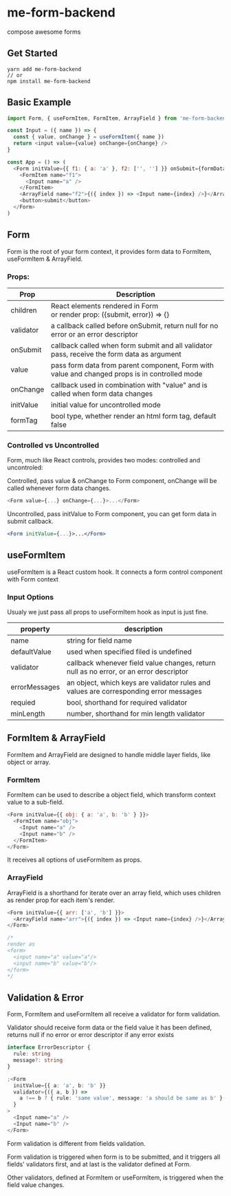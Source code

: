 # me-form-backend

compose awesome forms

## Get Started

```
yarn add me-form-backend
// or
npm install me-form-backend
```

## Basic Example

```javascript
import Form, { useFormItem, FormItem, ArrayField } from 'me-form-backend'

const Input = ({ name }) => {
  const { value, onChange } = useFormItem({ name })
  return <input value={value} onChange={onChange} />
}

const App = () => (
  <Form initValue={{ f1: { a: 'a' }, f2: ['', ''] }} onSubmit={formData => {}}>
    <FormItem name="f1">
      <Input name="a" />
    </FormItem>
    <ArrayField name="f2">{({ index }) => <Input name={index} />}</ArrayField>
    <button>submit</button>
  </Form>
)
```

## Form

Form is the root of your form context, it provides form data to FormItem, useFormItem & ArrayField.

### Props:

| Prop      | Description                                                                                   |
| --------- | --------------------------------------------------------------------------------------------- |
| children  | React elements rendered in Form<br/> or render prop: ({submit, error}) => {}                  |
| validator | a callback called before onSubmit, return null for no error or an error descriptor            |
| onSubmit  | callback called when form submit and all validator pass, receive the form data as argument    |
| value     | pass form data from parent component, Form with value and changed props is in controlled mode |
| onChange  | callback used in combination with "value" and is called when form data changes                |
| initValue | initial value for uncontrolled mode                                                           |
| formTag   | bool type, whether render an html form tag, default false |

### Controlled vs Uncontrolled

Form, much like React controls, provides two modes: controlled and uncontroled:

Controlled, pass value & onChange to Form component, onChange will be called whenever form data changes.

```javascript
<Form value={...} onChange={...}>...</Form>
```

Uncontrolled, pass initValue to Form component, you can get form data in submit callback.

```jsx
<Form initValue={...}>...</Form>
```

## useFormItem

useFormItem is a React custom hook. It connects a form control component with Form context

### Input Options

Usualy we just pass all props to useFormItem hook as input is just fine.

| property      | description                                                                            |
| ------------- | -------------------------------------------------------------------------------------- |
| name          | string for field name                                                                  |
| defaultValue  | used when specified filed is undefined                                                 |
| validator     | callback whenever field value changes, return null as no error, or an error descriptor |
| errorMessages | an object, which keys are validator rules and values are corresponding error messages  |
| requied       | bool, shorthand for required validator                                                 |
| minLength     | number, shorthand for min length validator                                             |

## FormItem & ArrayField

FormItem and ArrayField are designed to handle middle layer fields, like object or array.

### FormItem

FormItem can be used to describe a object field, which transform context value to a sub-field.

```javascript
<Form initValue={{ obj: { a: 'a', b: 'b' } }}>
  <FormItem name="obj">
    <Input name="a" />
    <Input name="b" />
  </FormItem>
</Form>
```

It receives all options of useFormItem as props.

### ArrayField

ArrayField is a shorthand for iterate over an array field, which uses children as render prop for each item's render.

```javascript
<Form initValue={{ arr: ['a', 'b'] }}>
  <ArrayField name="arr">{({ index }) => <Input name={index} />}</ArrayField>
</Form>

/*
render as
<form>
  <input name="a" value="a"/>
  <input name="b" value="b"/>
</form>
*/
```

## Validation & Error

Form, FormItem and useFormItem all receive a validator for form validation.

Validator should receive form data or the field value it has been defined, returns null if no error or error descriptor if any error exists

```typescript
interface ErrorDescriptor {
  rule: string
  message?: string
}

;<Form
  initValue={{ a: 'a', b: 'b' }}
  validator={({ a, b }) =>
    a !== b ? { rule: 'same value', message: 'a should be same as b' } : null
  }
>
  <Input name="a" />
  <Input name="b" />
</Form>
```

Form validation is different from fields validation.

Form validation is triggered when form is to be submitted, and it triggers all fields' validators first, and at last is the validator defined at Form.

Other validators, defined at FormItem or useFormItem, is triggered when the field value changes.
